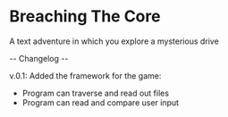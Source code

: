 # Breaching The Core
 A text adventure in which you explore a mysterious drive

 -- Changelog --

 v.0.1:
 Added the framework for the game:
 + Program can traverse and read out files
 + Program can read and compare user input
